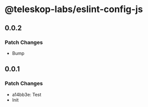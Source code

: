 # @teleskop-labs/eslint-config-js

## 0.0.2

### Patch Changes

- Bump

## 0.0.1

### Patch Changes

- a14bb3e: Test
- Init

